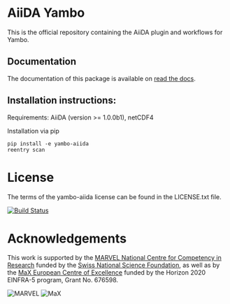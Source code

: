 # AiiDA Yambo  

This is the official repository containing the AiiDA plugin and workflows for Yambo.

## Documentation

The documentation of this package is available on [read the docs](http://aiida-yambo.readthedocs.io/en/latest/).

## Installation instructions:

Requirements: AiiDA (version >= 1.0.0b1), netCDF4

Installation via pip

```
pip install -e yambo-aiida
reentry scan
```

# License  
The terms of the yambo-aiida license can be found in the LICENSE.txt file.

[![Build Status](https://travis-ci.org/mikeatm/yambo-aiida.svg?branch=master)](https://travis-ci.org/mikeatm/yambo-aiida)

# Acknowledgements

This work is supported by the [MARVEL National Centre for Competency in Research](<http://nccr-marvel.ch>)
funded by the [Swiss National Science Foundation](<http://www.snf.ch/en>), as well as by the [MaX
European Centre of Excellence](<http://www.max-centre.eu/>) funded by the Horizon 2020 EINFRA-5 program,
Grant No. 676598.

![MARVEL](miscellaneous/logos/MARVEL.png) ![MaX](miscellaneous/logos/MaX.png)
